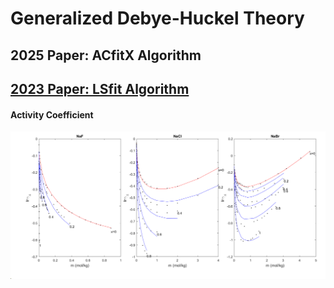 # Generalized Debye-Huckel Theory
## 2025 Paper: ACfitX Algorithm 
## [2023 Paper: LSfit Algorithm](https://www.sciencedirect.com/science/article/abs/pii/S0378381222002813) 
#### Activity Coefficient
![Activity Coefficient](fig2.png)

